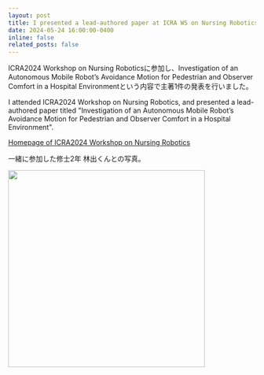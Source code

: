 ```yaml
---
layout: post
title: I presented a lead-authored paper at ICRA WS on Nursing Robotics <br/>ICRA 2024 WS on Nursing Roboticsで主著一件の発表を行いました。
date: 2024-05-24 16:00:00-0400
inline: false
related_posts: false
---
```


ICRA2024 Workshop on Nursing Roboticsに参加し、Investigation of an Autonomous Mobile Robot’s Avoidance Motion for Pedestrian and Observer Comfort in a Hospital Environmentという内容で主著1件の発表を行いました。

I attended ICRA2024 Workshop on Nursing Robotics, and presented a lead-authored paper titled "Investigation of an Autonomous Mobile Robot’s Avoidance Motion for Pedestrian and Observer Comfort in a Hospital Environment".

[Homepage of ICRA2024 Workshop on Nursing Robotics](https://zkks.w3.kanazawa-u.ac.jp/ICRA2024/)

一緒に参加した修士2年 林出くんとの写真。

<img src='../../assets/img/news/icra2024.jpg' width="400">
